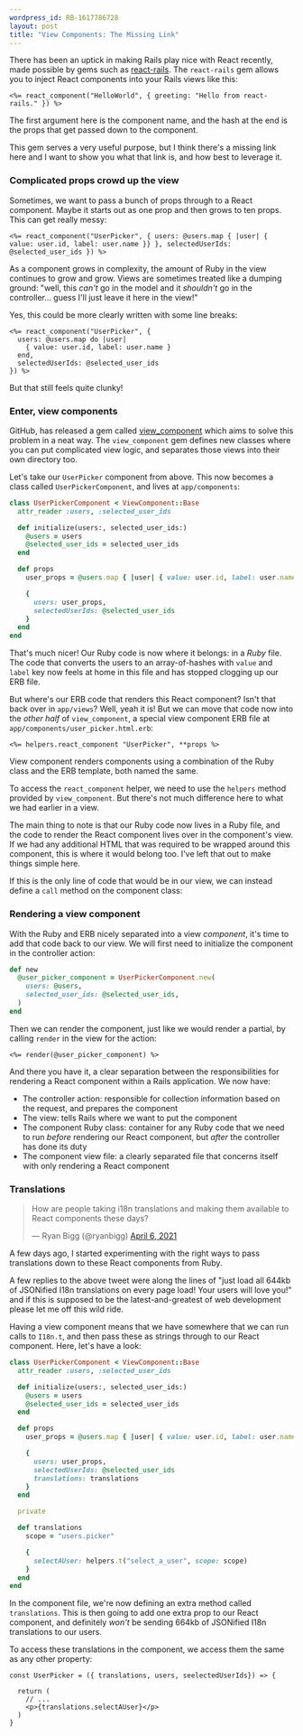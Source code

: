 ```yaml
---
wordpress_id: RB-1617786728
layout: post
title: "View Components: The Missing Link"
---
```


There has been an uptick in making Rails play nice with React recently, made possible by gems such as [react-rails](https://github.com/reactjs/react-rails). The `react-rails` gem allows you to inject React components into your Rails views like this:

```erb
<%= react_component("HelloWorld", { greeting: "Hello from react-rails." }) %>
```

The first argument here is the component name, and the hash at the end is the props that get passed down to the component.

This gem serves a very useful purpose, but I think there's a missing link here and I want to show you what that link is, and how best to leverage it.

### Complicated props crowd up the view

Sometimes, we want to pass a bunch of props through to a React component. Maybe it starts out as one prop and then grows to ten props. This can get really messy:

```erb
<%= react_component("UserPicker", { users: @users.map { |user| { value: user.id, label: user.name }} }, selectedUserIds: @selected_user_ids }) %>
```

As a component grows in complexity, the amount of Ruby in the view continues to grow and grow. Views are sometimes treated like a dumping ground: "well, this _can't_ go in the model and it _shouldn't_ go in the controller... guess I'll just leave it here in the view!"

Yes, this could be more clearly written with some line breaks:

```erb
<%= react_component("UserPicker", {
  users: @users.map do |user|
    { value: user.id, label: user.name }
  end,
  selectedUserIds: @selected_user_ids
}) %>
```

But that still feels quite clunky!

### Enter, view components

GitHub, has released a gem called [view_component](https://github.com/github/view_component/) which aims to solve this problem in a neat way. The `view_component` gem defines new classes where you can put complicated view logic, and separates those views into their own directory too.

Let's take our `UserPicker` component from above. This now becomes a class called `UserPickerComponent`, and lives at `app/components`:

```ruby
class UserPickerComponent < ViewComponent::Base
  attr_reader :users, :selected_user_ids

  def initialize(users:, selected_user_ids:)
    @users = users
    @selected_user_ids = selected_user_ids
  end

  def props
    user_props = @users.map { |user| { value: user.id, label: user.name } }

    {
      users: user_props,
      selectedUserIds: @selected_user_ids
    }
  end
end
```

That's much nicer! Our Ruby code is now where it belongs: in a _Ruby_ file. The code that converts the users to an array-of-hashes with `value` and `label` key now feels at home in this file and has stopped clogging up our ERB file.

But where's our ERB code that renders this React component? Isn't that back over in `app/views`? Well, yeah it is! But we can move that code now into the _other half_ of `view_component`, a special view component ERB file at `app/components/user_picker.html.erb`:

```erb
<%= helpers.react_component "UserPicker", **props %>
```

View component renders components using a combination of the Ruby class and the ERB template, both named the same.

To access the `react_component` helper, we need to use the `helpers` method provided by `view_component`. But there's not much difference here to what we had earlier in a view.

The main thing to note is that our Ruby code now lives in a Ruby file, and the code to render the React component lives over in the component's view. If we had any additional HTML that was required to be wrapped around this component, this is where it would belong too. I've left that out to make things simple here.

If this is the only line of code that would be in our view, we can instead define a `call` method on the component class:



### Rendering a view component

With the Ruby and ERB nicely separated into a view _component_, it's time to add that code back to our view. We will first need to initialize the component in the controller action:

```ruby
def new
  @user_picker_component = UserPickerComponent.new(
    users: @users,
    selected_user_ids: @selected_user_ids,
  )
end
```

Then we can render the component, just like we would render a partial, by calling `render` in the view for the action:

```erb
<%= render(@user_picker_component) %>
```

And there you have it, a clear separation between the responsibilities for rendering a React component within a Rails application. We now have:

* The controller action: responsible for collection information based on the request, and prepares the component
* The view: tells Rails where we want to put the component
* The component Ruby class: container for any Ruby code that we need to run _before_ rendering our React component, but _after_ the controller has done its duty
* The component view file: a clearly separated file that concerns itself with only rendering a React component

### Translations

<blockquote class="twitter-tweet"><p lang="en" dir="ltr">How are people taking i18n translations and making them available to React components these days?</p>&mdash; Ryan Bigg (@ryanbigg) <a href="https://twitter.com/ryanbigg/status/1379259002731646979?ref_src=twsrc%5Etfw">April 6, 2021</a></blockquote> <script async src="https://platform.twitter.com/widgets.js" charset="utf-8"></script>

A few days ago, I started experimenting with the right ways to pass translations down to these React components from Ruby.

A few replies to the above tweet were along the lines of "just load all 644kb of JSONified I18n translations on every page load! Your users will love you!" and if this is supposed to be the latest-and-greatest of web development please let me off this wild ride.

Having a view component means that we have somewhere that we can run calls to `I18n.t`, and then pass these as strings through to our React component. Here, let's have a look:

```ruby
class UserPickerComponent < ViewComponent::Base
  attr_reader :users, :selected_user_ids

  def initialize(users:, selected_user_ids:)
    @users = users
    @selected_user_ids = selected_user_ids
  end

  def props
    user_props = @users.map { |user| { value: user.id, label: user.name } }

    {
      users: user_props,
      selectedUserIds: @selected_user_ids
      translations: translations
    }
  end

  private

  def translations
    scope = "users.picker"

    {
      selectAUser: helpers.t("select_a_user", scope: scope)
    }
  end
end
```

In the component file, we're now defining an extra method called `translations`. This is then going to add one extra prop to our React component, and definitely _won't_ be sending 664kb of JSONified I18n translations to our users.

To access these translations in the component, we access them the same as any other property:

```tsx
const UserPicker = ({ translations, users, seelectedUserIds}) => {

  return (
    // ...
    <p>{translations.selectAUser}</p>
  )
}
```
